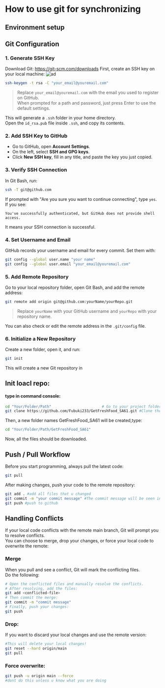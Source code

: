 # How to use git for synchronizing
## Environment setup
## Git Configuration

### 1. Generate SSH Key
Download Git:
https://git-scm.com/downloads
First, create an SSH key on your local machine:
![ad](https://www.runoob.com/wp-content/uploads/2014/05/github-account.jpg "abs")

```bash
ssh-keygen -t rsa -C "your_email@youremail.com"
```
> Replace `your_email@youremail.com` with the email you used to register on GitHub.  
> When prompted for a path and password, just press Enter to use the default settings.

This will generate a `.ssh` folder in your home directory.  
Open the `id_rsa.pub` file inside `.ssh`, and copy its contents.

### 2. Add SSH Key to GitHub

- Go to GitHub, open **Account Settings**.
- On the left, select **SSH and GPG keys**.
- Click **New SSH key**, fill in any title, and paste the key you just copied.

### 3. Verify SSH Connection

In Git Bash, run:

```bash
ssh -T git@github.com
```

If prompted with "Are you sure you want to continue connecting", type `yes`.  
If you see:

```
You've successfully authenticated, but GitHub does not provide shell access.
```
It means your SSH connection is successful.

### 4. Set Username and Email

GitHub records your username and email for every commit. Set them with:

```bash
git config --global user.name "your name"
git config --global user.email "your_email@youremail.com"
```

### 5. Add Remote Repository

Go to your local repository folder, open Git Bash, and add the remote address:

```bash
git remote add origin git@github.com:yourName/yourRepo.git
```
> Replace `yourName` with your GitHub username and `yourRepo` with your repository name.

You can also check or edit the remote address in the `.git/config` file.

### 6. Initialize a New Repository

Create a new folder, open it, and run:

```bash
git init
```
This will create a new Git repository in 
## Init loacl repo:
#### type in command console:
```bash
cd "Your/Folder/Path"                       # Go to your project folder
git clone https://github.com/Fubuki233/GetFreshFood_SA61.git #Clone the repo

```

Then, a new folder names GetFreshFood_SA61 will be created,type:  
```bash
cd "Your/Folder/Path/GetFreshFood_SA61"  
```
Now, all the files should be downloaded.


## Push / Pull Workflow
Before you start programming, always pull the latest code:

```bash
git pull
```
After making changes, push your code to the remote repository:

```bash
git add . #add all files that u changed
git commit -m "your commit message" #The commit message will be seen in github, it better to clearfiy what you have done.
git push #push to github
```
## Handling Conflicts
If your local code conflicts with the remote main branch, Git will prompt you to resolve conflicts.  
You can choose to merge, drop your changes, or force your local code to overwrite the remote:

### Merge
When you pull and see a conflict, Git will mark the conflicting files.  
Do the following:

```bash
# Open the conflicted files and manually resolve the conflicts.
# After resolving, add the files:
git add <conflicted-file>
# Then commit the merge:
git commit -m "commit message"
# Finally, push your changes:
git push
```

### Drop:
If you want to discard your local changes and use the remote version:

```bash
#This will delete your local changes!
git reset --hard origin/main
git pull
```

### Force overwrite:
```bash
git push -u origin main --force 
#dont do this unless u know what you are doing
```

